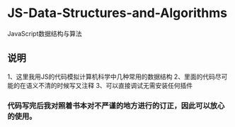 # JS-Data-Structures-and-Algorithms
JavaScript数据结构与算法

## 说明
1、这里我用JS的代码模拟计算机科学中几种常用的数据结构
2、里面的代码尽可能的在语义不清的时候写又注释
3、可以直接调试无需安装任何插件
### 代码写完后我对照着书本对不严谨的地方进行的订正，因此可以放心的使用。

